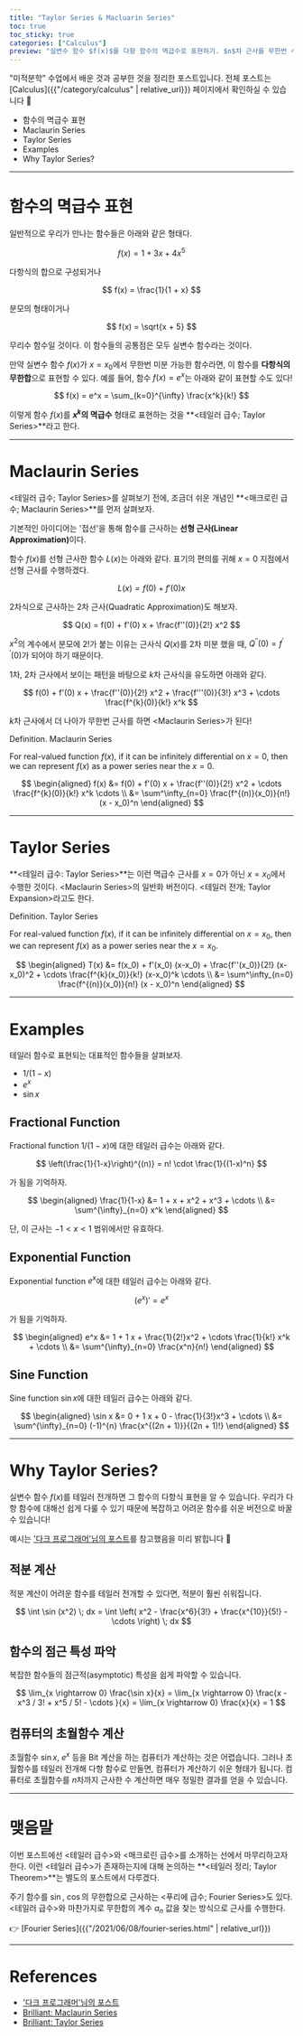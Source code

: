 ```yaml
---
title: "Taylor Series & Macluarin Series"
toc: true
toc_sticky: true
categories: ["Calculus"]
preview: "실변수 함수 $f(x)$를 다항 함수의 멱급수로 표현하기. $n$차 근사를 무한번 수행한 것과 같다."
---
```


"미적분학” 수업에서 배운 것과 공부한 것을 정리한 포스트입니다. 전체 포스트는 [Calculus]({{"/category/calculus" | relative_url}}) 페이지에서 확인하실 수 있습니다 📐

- 함수의 멱급수 표현
- Maclaurin Series
- Taylor Series
- Examples
- Why Taylor Series?

<hr/>

# 함수의 멱급수 표현

일반적으로 우리가 만나는 함수들은 아래와 같은 형태다.

$$
f(x) = 1 + 3x + 4x^5
$$

다항식의 합으로 구성되거나

$$
f(x) = \frac{1}{1 + x}
$$

분모의 형태이거나

$$
f(x) = \sqrt{x + 5}
$$

무리수 함수일 것이다. 이 함수들의 공통점은 모두 실변수 함수라는 것이다.

만약 실변수 함수 $f(x)$가 $x = x_0$에서 무한번 미분 가능한 함수라면, 이 함수를 <span class="red">**다항식의 무한합**</span>으로 표현할 수 있다. 예를 들어, 함수 $f(x) = e^x$는 아래와 같이 표현할 수도 있다!

$$
f(x) = e^x = \sum_{k=0}^{\infty} \frac{x^k}{k!}
$$

이렇게 함수 $f(x)$를 <span class="red">**$x^k$의 멱급수**</span> 형태로 표현하는 것을 **\<테일러 급수; Taylor Series\>**라고 한다.

<hr/>

# Maclaurin Series

\<테일러 급수; Taylor Series\>를 살펴보기 전에, 조금더 쉬운 개념인 **\<매크로린 급수; Maclaurin Series\>**를 먼저 살펴보자.

기본적인 아이디어는 '접선'을 통해 함수를 근사하는 <span class="red">**선형 근사(Linear Approximation)**</span>이다.

함수 $f(x)$를 선형 근사한 함수 $L(x)$는 아래와 같다. 표기의 편의를 귀해 $x = 0$ 지점에서 선형 근사를 수행하겠다.

$$
L(x) = f(0) + f'(0) x
$$

2차식으로 근사하는 2차 근사(Quadratic Approximation)도 해보자.

$$
Q(x) = f(0) + f'(0) x + \frac{f''(0)}{2!} x^2
$$

$x^2$의 계수에서 분모에 $2!$가 붙는 이유는 근사식 $Q(x)$를 2차 미분 했을 때, $Q^{\prime\prime}(0) = f^{\prime\prime}(0)$가 되어야 하기 때문이다.

1차, 2차 근사에서 보이는 패턴을 바탕으로 $k$차 근사식을 유도하면 아래와 같다.

$$
f(0) + f'(0) x + \frac{f''(0)}{2!} x^2 + \frac{f'''(0)}{3!} x^3 + \cdots \frac{f^{k}(0)}{k!} x^k
$$

$k$차 근사에서 더 나아가 무한번 근사를 하면 \<Maclaurin Series\>가 된다!

<div class="definition" markdown="1">

<span class="statement-title">Definition.</span> Maclaurin Series<br>

For real-valued function $f(x)$, if it can be infinitely differential on $x = 0$, then we can represent $f(x)$ as a power series near the $x = 0$.

$$
\begin{aligned}
f(x)
&= f(0) + f'(0) x + \frac{f''(0)}{2!} x^2 + \cdots \frac{f^{k}(0)}{k!} x^k \cdots \\
&= \sum^\infty_{n=0} \frac{f^{(n)}(x_0)}{n!} (x - x_0)^n
\end{aligned}
$$

</div>

<hr/>

# Taylor Series

**\<테일러 급수: Taylor Series\>**는 이런 멱급수 근사를 $x = 0$가 아닌 $x = x_0$에서 수행한 것이다. \<Maclaurin Series\>의 일반화 버전이다. \<테일러 전개; Taylor Expansion\>라고도 한다.

<div class="definition" markdown="1">

<span class="statement-title">Definition.</span> Taylor Series<br>

For real-valued function $f(x)$, if it can be infinitely differential on $x = x_0$, then we can represent $f(x)$ as a power series near the $x = x_0$.

$$
\begin{aligned}
T(x)
&= f(x_0) + f'(x_0) (x-x_0) + \frac{f''(x_0)}{2!} (x-x_0)^2 + \cdots \frac{f^{k}(x_0)}{k!} (x-x_0)^k \cdots \\
&= \sum^\infty_{n=0} \frac{f^{(n)}(x_0)}{n!} (x - x_0)^n
\end{aligned}
$$

</div>

<hr/>

# Examples

테일러 함수로 표현되는 대표적인 함수들을 살펴보자.

- $1 / (1-x)$
- $e^x$
- $\sin x$

## Fractional Function

Fractional function $1 / (1-x)$에 대한 테일러 급수는 아래와 같다.

$$
\left(\frac{1}{1-x}\right)^{(n)} = n! \cdot \frac{1}{(1-x)^n}
$$

가 됨을 기억하자.

<div class="statement" markdown="1">

$$
\begin{aligned}
\frac{1}{1-x}
&= 1 + x + x^2 + x^3 + \cdots \\
&= \sum^{\infty}_{n=0} x^k
\end{aligned}
$$

단, 이 근사는 $-1 < x < 1$ 범위에서만 유효하다.

</div>

## Exponential Function

Exponential function $e^x$에 대한 테일러 급수는 아래와 같다.

$$
(e^x)' = e^x
$$

가 됨을 기억하자.

<div class="statement" markdown="1">

$$
\begin{aligned}
e^x
&= 1 + 1 x + \frac{1}{2!}x^2 + \cdots \frac{1}{k!} x^k + \cdots \\
&= \sum^{\infty}_{n=0} \frac{x^n}{n!}
\end{aligned}
$$

</div>

## Sine Function

Sine function $\sin x$에 대한 테일러 급수는 아래와 같다.

<div class="statement" markdown="1">

$$
\begin{aligned}
\sin x
&= 0 + 1 x + 0 - \frac{1}{3!}x^3 + \cdots \\
&= \sum^{\infty}_{n=0} (-1)^{n} \frac{x^{(2n + 1)}}{(2n + 1)!}
\end{aligned}
$$

</div>

<hr/>

# Why Taylor Series?

실변수 함수 $f(x)$를 테일러 전개하면 그 함수의 다항식 표현을 알 수 있습니다. 우리가 다항 함수에 대해선 쉽게 다룰 수 있기 때문에 복잡하고 어려운 함수를 쉬운 버전으로 바꿀 수 있습니다!

예시는 ['다크 프로그래머'님의 포스트](https://darkpgmr.tistory.com/59)를 참고했음을 미리 밝힙니다 🙏

## 적분 계산

적분 계산이 어려운 함수를 테일러 전개할 수 있다면, 적분이 훨씬 쉬워집니다.

$$
\int \sin (x^2) \; dx = \int \left( x^2 - \frac{x^6}{3!} + \frac{x^{10}}{5!} - \cdots \right) \; dx
$$

## 함수의 점근 특성 파악

복잡한 함수들의 점근적(asymptotic) 특성을 쉽게 파악할 수 있습니다.

$$
\lim_{x \rightarrow 0} \frac{\sin x}{x} = \lim_{x \rightarrow 0} \frac{x - x^3 / 3! + x^5 / 5! - \cdots }{x} = \lim_{x \rightarrow 0} \frac{x}{x} = 1
$$

## 컴퓨터의 초월함수 계산

초월함수 $\sin x$, $e^x$ 등을 Bit 계산을 하는 컴퓨터가 계산하는 것은 어렵습니다. 그러나 초월함수를 테일러 전개해 다항 함수로 만들면, 컴퓨터가 계산하기 쉬운 형태가 됩니다. 컴퓨터로 초월함수를 $n$차까지 근사한 수 계산하면 매우 정밀한 결과를 얻을 수 있습니다.

<hr/>

# 맺음말

이번 포스트에선 \<테일러 급수\>와 \<매크로린 급수\>를 소개하는 선에서 마무리하고자 한다. 이런 \<테일러 급수\>가 존재하는지에 대해 논의하는 **\<테일러 정리; Taylor Theorem\>**는 별도의 포스트에서 다루겠다.

주기 함수를 $\sin$, $\cos$의 무한합으로 근사하는 \<푸리에 급수; Fourier Series\>도 있다. \<테일러 급수\>와 마찬가지로 무한합의 계수 $a_n$ 값을 찾는 방식으로 근사를 수행한다.

👉 [Fourier Series]({{"/2021/06/08/fourier-series.html" | relative_url}})

<hr/>

# References

- ['다크 프로그래머'님의 포스트](https://darkpgmr.tistory.com/59)
- [Brilliant: Maclaurin Series](https://brilliant.org/wiki/maclaurin-series/)
- [Brilliant: Taylor Series](https://brilliant.org/wiki/taylor-series/)